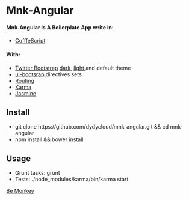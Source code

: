 <html lang="en">
<head>
  <link rel="stylesheet" href="public/css/built.css">
</head>
<body>
  <div class="container">
    <h1>Mnk-Angular</h1>
    <h4>
      Mnk-Angular is A Boilerplate App write in:
    </h4>
    <ul>
      <li><a href="http://coffeescript.org/" target="_blank">CofffeScript</a></li>
    </ul>
    <h4>With:</h4>
    <ul>
      <li>
        <a href="http://getbootstrap.com/" target="_blank">Twitter Bootstrap</a> 
        <a href="http://bootswatch.com/darkly/" target="_blank">dark</a>, 
        <a href="http://bootswatch.com/yeti/" target="_blank">light </a> 
        and default theme
      </li>
      <li>
        <a href="http://angular-ui.github.io/bootstrap/" target="_blank">ui-bootsrap </a> directives sets</li>
      <li><a href="http://docs.angularjs.org/api/ngRoute/service/$route" target="_blank">Routing</a></li>
      <li><a href="http://karma-runner.github.io/0.12/index.html" target="_blank">Karma</a></li>
      <li><a href="http://jasmine.github.io/" target="_blank">Jasmine</a></li>
    </ul>
    <div>
      <h2>Install</h2>
      <p>
        <ul>
          <li>
            git clone https://github.com/dydycloud/mnk-angular.git 
            && cd mnk-angular
          </li>
          <li>npm install && bower install</li>
        </ul>
      </p>
      <h2>Usage</h2>
      <p>
        <ul>
          <li>Grunt tasks: grunt</li>
          <li>Tests: ./node_modules/karma/bin/karma start</li>
        </ul>
      </p>
      <p><a href="http://www.bemonkey.net">Be Monkey</a></p>
    </div>
  </div>
</body>
</html>
